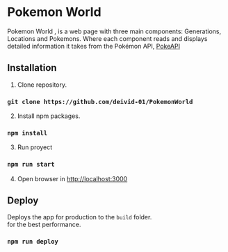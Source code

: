 # Pokemon World
    
Pokemon World , is a web page with three main components: Generations, Locations and Pokemons. Where each component reads and displays detailed information it takes from the Pokémon API, [PokeAPI](https://pokeapi.co/)



## Installation

  1. Clone repository.
### `git clone https://github.com/deivid-01/PokemonWorld`

  2. Install npm packages.
### `npm install`

3. Run proyect
### `npm run start`
4. Open browser in [http://localhost:3000](http://localhost:3000)

## Deploy
Deploys the app for production to the `build` folder.\
for the best performance.
### `npm run deploy`